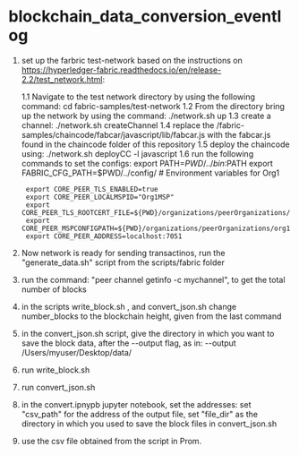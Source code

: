 # blockchain_data_conversion_eventlog

1. set up the farbric test-network based on the instructions on https://hyperledger-fabric.readthedocs.io/en/release-2.2/test_network.html:

    1.1 Navigate to the test network directory by using the following command: cd fabric-samples/test-network
    1.2 From the directory bring up the network by using the command: ./network.sh up
    1.3 create a channel: ./network.sh createChannel
    1.4 replace the /fabric-samples/chaincode/fabcar/javascript/lib/fabcar.js with the fabcar.js found in the chaincode folder of this repository
    1.5 deploy the chaincode using: ./network.sh deployCC -l javascript
    1.6 run the following commands to set the configs:
        export PATH=${PWD}/../bin:$PATH
        export FABRIC_CFG_PATH=$PWD/../config/
        # Environment variables for Org1

        export CORE_PEER_TLS_ENABLED=true
        export CORE_PEER_LOCALMSPID="Org1MSP"
        export CORE_PEER_TLS_ROOTCERT_FILE=${PWD}/organizations/peerOrganizations/org1.example.com/peers/peer0.org1.example.com/tls/ca.crt
        export CORE_PEER_MSPCONFIGPATH=${PWD}/organizations/peerOrganizations/org1.example.com/users/Admin@org1.example.com/msp
        export CORE_PEER_ADDRESS=localhost:7051

2. Now network is ready for sending transactinos, run the "generate_data.sh" script from the scripts/fabric folder
3. run the command: "peer channel getinfo -c mychannel", to get the total number of blocks 
4. in the scripts write_block.sh , and convert_json.sh change number_blocks to the blockchain height, given from the last command
5. in the convert_json.sh script, give the directory in which you want to save the block data, after the --output flag, as in:
  --output /Users/myuser/Desktop/data/
6. run  write_block.sh
7. run convert_json.sh
8. in the convert.ipnypb jupyter notebook, set the addresses: set "csv_path" for the address of the output file, set "file_dir" as the directory in which you used      to save the block files in convert_json.sh
9. use the csv file obtained from the script in Prom.
